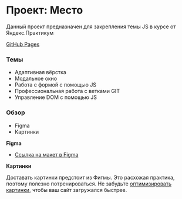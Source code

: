 # Проект: Место
Данный проект предназначен для закрепления темы JS в курсе от Яндекс.Практикум

[GitHub Pages](https://tsharon-byte.github.io/mesto/)

### Темы

* Адаптивная вёрстка
* Модальное окно
* Работа с формой с помощью JS
* Профессиональная работа с ветками GIT
* Управление DOM с помощью JS

### Обзор

* Figma
* Картинки

**Figma**

* [Ссылка на макет в Figma](https://www.figma.com/file/2cn9N9jSkmxD84oJik7xL7/JavaScript.-Sprint-4?node-id=0%3A1)

**Картинки**

Доставать картинки предстоит из Фигмы. Это расхожая практика, поэтому полезно потренироваться.
Не забудьте [оптимизировать картинки](https://tinypng.com/), чтобы ваш сайт загружался быстрее.
